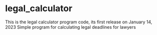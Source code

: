 # legal_calculator
This is the legal calculator program code, its first release on January 14, 2023
Simple program for calculating legal deadlines for lawyers
